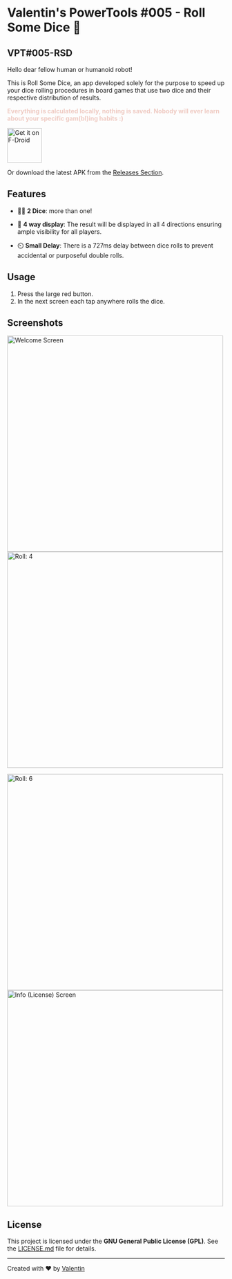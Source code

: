 # Valentin's PowerTools #005 - Roll Some Dice :key: 
## VPT#005-RSD
Hello dear fellow human or humanoid robot!

This is Roll Some Dice, an app developed solely for the purpose to speed up your dice rolling procedures in board games that use two dice and their respective distribution of results.

<b><font color="#efcac2">Everything is calculated locally, nothing is saved. Nobody will ever learn about your specific gam(bl)ing habits :)</font></b>
  
[<img src="https://fdroid.gitlab.io/artwork/badge/get-it-on.png"
     alt="Get it on F-Droid"
     height="80">](https://f-droid.org/packages/v4lpt.vpt.f005.rsd/)
     
Or download the latest APK from the [Releases Section](https://github.com/v4lpt/RSD/releases/latest).

## Features

- :game_die::game_die: **2 Dice**: more than one! 

- :compass: **4 way display**: The result will be displayed in all 4 directions ensuring ample visibility for all players.

- :timer_clock: **Small Delay**: There is a 727ms delay between dice rolls to prevent accidental or purposeful double rolls. 



## Usage

1. Press the large red button.
2. In the next screen each tap anywhere rolls the dice.

## Screenshots
<img src="https://raw.githubusercontent.com/v4lpt/RSD/master/Screenshots/welcome.png" alt="Welcome Screen" width="500" /> <img src="https://raw.githubusercontent.com/v4lpt/RSD/master/Screenshots/dice_4.png" alt="Roll: 4" width="500" />

<img src="https://raw.githubusercontent.com/v4lpt/RSD/master/Screenshots/dice_6.png" alt="Roll: 6" width="500" /> <img src="https://raw.githubusercontent.com/v4lpt/RSD/master/Screenshots/info.png" alt="Info (License) Screen" width="500" />




## License

This project is licensed under the **GNU General Public License (GPL)**. See the [LICENSE.md](LICENSE.md) file for details.

---

Created with :heart: by [Valentin](https://github.com/v4lpt)

